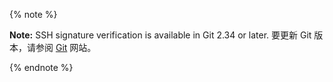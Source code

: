 
{% note %}

**Note:** SSH signature verification is available in Git 2.34 or later. 要更新 Git 版本，请参阅 [Git](https://git-scm.com/downloads) 网站。

{% endnote %}
